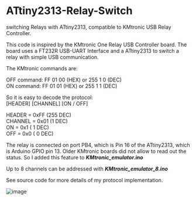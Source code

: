 # ATtiny2313-Relay-Switch
switching Relays with ATtiny2313, compatible to KMtronic USB Relay Controller.

This code is inspired by the KMtronic One Relay USB Controller board.
The board uses a FT232R USB-UART Interface and a ATtiny2313 to switch a relay with simple USB communication.

The KMtronic commands are:

OFF command: FF 01 00 (HEX) or 255 1 0 (DEC)<br>
ON command: FF 01 01 (HEX) or 255 1 1 (DEC)

So it is easy to decode the protocol:<br>
[HEADER] [CHANNEL] [ON / OFF]

HEADER = 0xFF (255 DEC)<br>
CHANNEL = 0x01 (1 DEC)<br>
ON = 0x1 ( 1 DEC)<br>
OFF = 0x0 ( 0 DEC)<br>

The relay is connected on port PB4, which is Pin 16 of the ATtiny2313, which is Arduino GPIO pin 13.
Older KMtronic boards did not allow to read out the status. So I added this feature to ***KMtronic_emulator.ino***

Up to 8 channels can be addressed with ***KMtronic_emulator_8.ino***

See source code for more details of my protocol implementation.

![image](https://github.com/user-attachments/assets/2e424b96-ad64-40b4-9d2f-38bddf3a9368)


